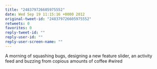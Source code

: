 ```yaml
---
title: "248379726605975552"
date: Wed Sep 19 11:15:16 +0000 2012
original-tweet-id: "248379726605975552"
retweets: 0
favorites: 0
reply-tweet-id: ""
reply-user-id: ""
reply-user-screen-name: ""
---
```

A morning of squashing bugs, designing a new feature slider, an activity feed and buzzing from copious amounts of coffee #wired
